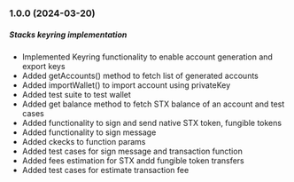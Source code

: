 ### 1.0.0 (2024-03-20)

##### Stacks keyring implementation

- Implemented Keyring functionality to enable account generation and export keys
- Added getAccounts() method to fetch list of generated accounts
- Added importWallet() to import account using privateKey
- Added test suite to test wallet
- Added get balance method to fetch STX balance of an account and test cases
- Added functionality to sign and send native STX token, fungible tokens
- Added functionality to sign message
- Added ckecks to function params
- Added test cases for sign message and transaction function
- Added fees estimation for STX andd fungible token transfers
- Added test cases for estimate transaction fee

